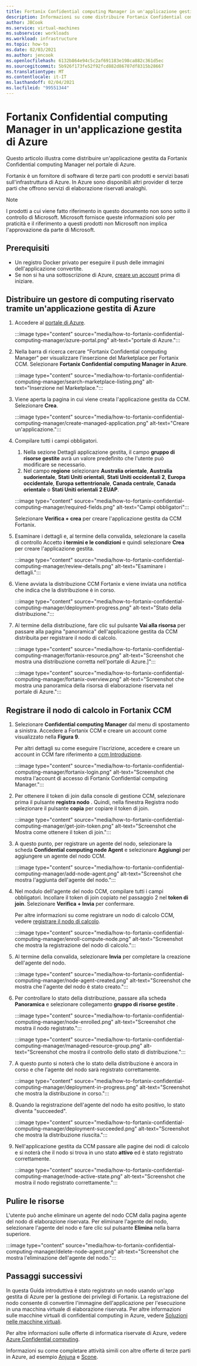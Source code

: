 ```yaml
---
title: Fortanix Confidential computing Manager in un'applicazione gestita di Azure
description: Informazioni su come distribuire Fortanix Confidential computing Manager (CCM) in un'applicazione gestita nel portale di Azure.
author: JBCook
ms.service: virtual-machines
ms.subservice: workloads
ms.workload: infrastructure
ms.topic: how-to
ms.date: 02/03/2021
ms.author: jencook
ms.openlocfilehash: 6132b864e94c5c2af691183e198ca882c361d5ec
ms.sourcegitcommit: 5b926f173fe52f92fcd882d86707df8315b28667
ms.translationtype: MT
ms.contentlocale: it-IT
ms.lasthandoff: 02/04/2021
ms.locfileid: "99551344"
---
```

# <a name="fortanix-confidential-computing-manager-in-an-azure-managed-application"></a>Fortanix Confidential computing Manager in un'applicazione gestita di Azure

Questo articolo illustra come distribuire un'applicazione gestita da Fortanix Confidential computing Manager nel portale di Azure.

Fortanix è un fornitore di software di terze parti con prodotti e servizi basati sull'infrastruttura di Azure. In Azure sono disponibili altri provider di terze parti che offrono servizi di elaborazione riservati analoghi.

> [!NOTE]
>I prodotti a cui viene fatto riferimento in questo documento non sono sotto il controllo di Microsoft. Microsoft fornisce queste informazioni solo per praticità e il riferimento a questi prodotti non Microsoft non implica l'approvazione da parte di Microsoft.

## <a name="prerequisites"></a>Prerequisiti

- Un registro Docker privato per eseguire il push delle immagini dell'applicazione convertite.
- Se non si ha una sottoscrizione di Azure, [creare un account](https://azure.microsoft.com/pricing/purchase-options/pay-as-you-go/) prima di iniziare.

## <a name="deploy-a-confidential-computing-manager-through-an-azure-managed-application"></a>Distribuire un gestore di computing riservato tramite un'applicazione gestita di Azure

1. Accedere al [portale di Azure](https://portal.azure.com/).

    :::image type="content" source="media/how-to-fortanix-confidential-computing-manager/azure-portal.png" alt-text="portale di Azure.":::

2. Nella barra di ricerca cercare "Fortanix Confidential computing Manager" per visualizzare l'inserzione del Marketplace per Fortanix CCM. Selezionare **Fortanix Confidential computing Manager in Azure**.

    :::image type="content" source="media/how-to-fortanix-confidential-computing-manager/search-marketplace-listing.png" alt-text="Inserzione nel Marketplace.":::

3. Viene aperta la pagina in cui viene creata l'applicazione gestita da CCM. Selezionare **Crea**.

    :::image type="content" source="media/how-to-fortanix-confidential-computing-manager/create-managed-application.png" alt-text="Creare un'applicazione.":::

4. Compilare tutti i campi obbligatori.
   1. Nella sezione Dettagli applicazione gestita, il campo **gruppo di risorse gestite** avrà un valore predefinito che l'utente può modificare se necessario.
   2. Nel campo **regione** selezionare **Australia orientale**, **Australia sudorientale**, **Stati Uniti orientali**, **Stati Uniti occidentali 2**, **Europa occidentale**, **Europa settentrionale**, **Canada centrale**, **Canada orientale** o **Stati Uniti orientali 2 EUAP**.

   :::image type="content" source="media/how-to-fortanix-confidential-computing-manager/required-fields.png" alt-text="Campi obbligatori":::

   Selezionare **Verifica + crea** per creare l'applicazione gestita da CCM Fortanix.

5. Esaminare i dettagli e, al termine della convalida, selezionare la casella di controllo Accetto **i termini e le condizioni** e quindi selezionare **Crea** per creare l'applicazione gestita.

   :::image type="content" source="media/how-to-fortanix-confidential-computing-manager/review-details.png" alt-text="Esaminare i dettagli.":::

6. Viene avviata la distribuzione CCM Fortanix e viene inviata una notifica che indica che la distribuzione è in corso.

   :::image type="content" source="media/how-to-fortanix-confidential-computing-manager/deployment-progress.png" alt-text="Stato della distribuzione.":::

7. Al termine della distribuzione, fare clic sul pulsante **Vai alla risorsa** per passare alla pagina "panoramica" dell'applicazione gestita da CCM distribuita per registrare il nodo di calcolo.

   :::image type="content" source="media/how-to-fortanix-confidential-computing-manager/fortanix-resource.png" alt-text="Screenshot che mostra una distribuzione corretta nell'portale di Azure.]":::

   :::image type="content" source="media/how-to-fortanix-confidential-computing-manager/fortanix-overview.png" alt-text="Screenshot che mostra una panoramica della risorsa di elaborazione riservata nel portale di Azure.":::

## <a name="enroll-the-compute-node-in-fortanix-ccm"></a>Registrare il nodo di calcolo in Fortanix CCM

1. Selezionare **Confidential computing Manager** dal menu di spostamento a sinistra. Accedere a Fortanix CCM e creare un account come visualizzato nella **Figura 9**.

    Per altri dettagli su come eseguire l'iscrizione, accedere e creare un account in CCM fare riferimento a [ccm Introduzione](https://support.fortanix.com/hc/en-us/articles/360034373551-User-s-Guide-Logging-in).
    
    :::image type="content" source="media/how-to-fortanix-confidential-computing-manager/fortanix-login.png" alt-text="Screenshot che mostra l'account di accesso di Fortanix Confidential computing Manager.":::
    
2. Per ottenere il token di join dalla console di gestione CCM, selezionare prima il pulsante **registra nodo** . Quindi, nella finestra Registra nodo selezionare il pulsante **copia** per copiare il token di join.

    :::image type="content" source="media/how-to-fortanix-confidential-computing-manager/get-join-token.png" alt-text="Screenshot che Mostra come ottenere il token di join.":::

3. A questo punto, per registrare un agente del nodo, selezionare la scheda **Confidential computing node Agent** e selezionare **Aggiungi** per aggiungere un agente del nodo CCM.

    :::image type="content" source="media/how-to-fortanix-confidential-computing-manager/add-node-agent.png" alt-text="Screenshot che mostra l'aggiunta dell'agente del nodo.":::

4.  Nel modulo dell'agente del nodo CCM, compilare tutti i campi obbligatori. Incollare il token di join copiato nel passaggio 2 nel **token di join**. Selezionare **Verifica + Invia** per confermare.

    Per altre informazioni su come registrare un nodo di calcolo CCM, vedere [registrare il nodo di calcolo](https://support.fortanix.com/hc/en-us/articles/360043085652-User-s-Guide-Compute-Nodes).
    
    :::image type="content" source="media/how-to-fortanix-confidential-computing-manager/enroll-compute-node.png" alt-text="Screenshot che mostra la registrazione del nodo di calcolo.":::
    
5. Al termine della convalida, selezionare **Invia** per completare la creazione dell'agente del nodo.

    :::image type="content" source="media/how-to-fortanix-confidential-computing-manager/node-agent-created.png" alt-text="Screenshot che mostra che l'agente del nodo è stato creato.":::

6. Per controllare lo stato della distribuzione, passare alla scheda **Panoramica** e selezionare collegamento **gruppo di risorse gestite** .

    :::image type="content" source="media/how-to-fortanix-confidential-computing-manager/node-enrolled.png" alt-text="Screenshot che mostra il nodo registrato.":::
    
    :::image type="content" source="media/how-to-fortanix-confidential-computing-manager/managed-resource-group.png" alt-text="Screenshot che mostra il controllo dello stato di distribuzione.":::

7. A questo punto si noterà che lo stato della distribuzione è ancora in corso e che l'agente del nodo sarà registrato correttamente.

    :::image type="content" source="media/how-to-fortanix-confidential-computing-manager/deployment-in-progress.png" alt-text="Screenshot che mostra la distribuzione in corso.":::

8. Quando la registrazione dell'agente del nodo ha esito positivo, lo stato diventa "succeeded".

    :::image type="content" source="media/how-to-fortanix-confidential-computing-manager/deployment-succeeded.png" alt-text="Screenshot che mostra la distribuzione riuscita.":::

9. Nell'applicazione gestita da CCM passare alle pagine dei nodi di calcolo e si noterà che il nodo si trova in uno stato **attivo** ed è stato registrato correttamente.

    :::image type="content" source="media/how-to-fortanix-confidential-computing-manager/node-active-state.png" alt-text="Screenshot che mostra il nodo registrato correttamente.":::

## <a name="clean-up-resources"></a>Pulire le risorse

L'utente può anche eliminare un agente del nodo CCM dalla pagina agente del nodo di elaborazione riservata. Per eliminare l'agente del nodo, selezionare l'agente del nodo e fare clic sul pulsante **Elimina** nella barra superiore.

:::image type="content" source="media/how-to-fortanix-confidential-computing-manager/delete-node-agent.png" alt-text="Screenshot che mostra l'eliminazione dell'agente del nodo.":::

## <a name="next-steps"></a>Passaggi successivi

In questa Guida introduttiva è stato registrato un nodo usando un'app gestita di Azure per la gestione dei privilegi di Fortanix. La registrazione del nodo consente di convertire l'immagine dell'applicazione per l'esecuzione in una macchina virtuale di elaborazione riservata. Per altre informazioni sulle macchine virtuali di confidential computing in Azure, vedere [Soluzioni nelle macchine virtuali](virtual-machine-solutions.md).

Per altre informazioni sulle offerte di informatica riservate di Azure, vedere [Azure Confidential computing](overview.md).

Informazioni su come completare attività simili con altre offerte di terze parti in Azure, ad esempio [Anjuna](https://azuremarketplace.microsoft.com/marketplace/apps/anjuna-5229812.aee-az-v1) e [Scone](https://sconedocs.github.io).

